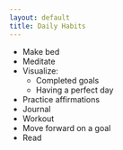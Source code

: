 ```yaml
---
layout: default
title: Daily Habits
---
```


- Make bed
- Meditate
- Visualize:
  - Completed goals
  - Having a perfect day
- Practice affirmations
- Journal
- Workout
- Move forward on a goal
- Read
